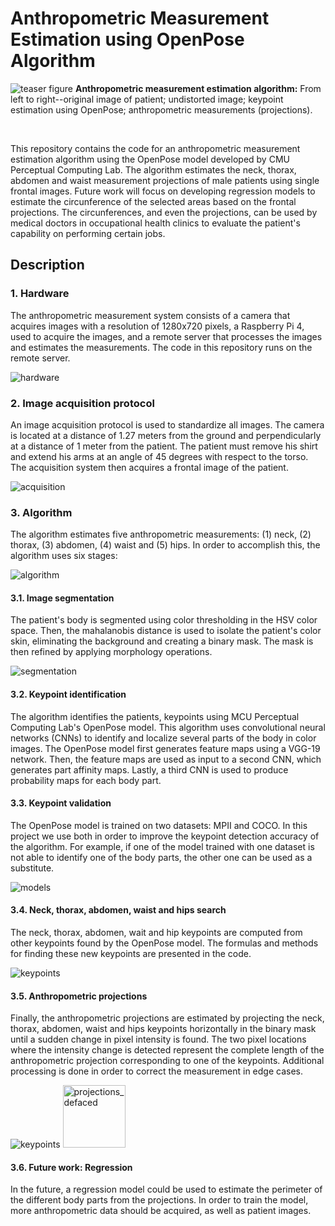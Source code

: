 # Anthropometric Measurement Estimation using OpenPose Algorithm

![teaser figure](images/teaser.png)
**Anthropometric measurement estimation algorithm:** From left to right--original image of patient; undistorted image; keypoint estimation using OpenPose; anthropometric measurements (projections). </p> 

<br/>

This repository contains the code for an anthropometric measurement estimation algorithm using the OpenPose model developed by CMU Perceptual Computing Lab. The algorithm estimates the neck, thorax, abdomen and waist measurement projections of male patients using single frontal images. Future work will focus on developing regression models to estimate the circunference of the selected areas based on the frontal projections. The circunferences, and even the projections, can be used by medical doctors in occupational health clinics to evaluate the patient's capability on performing certain jobs.

## Description

### 1. Hardware

The anthropometric measurement system consists of a camera that acquires images with a resolution of 1280x720 pixels, a Raspberry Pi 4, used to acquire the images, and a remote server that processes the images and estimates the measurements. The code in this repository runs on the remote server.

![hardware](images/hardware.png)

### 2. Image acquisition protocol

An image acquisition protocol is used to standardize all images. The camera is located at a distance of 1.27 meters from the ground and perpendicularly at a distance of 1 meter from the patient. The patient must remove his shirt and extend his arms at an angle of 45 degrees with respect to the torso. The acquisition system then acquires a frontal image of the patient.

![acquisition](images/acquisition.png)

### 3. Algorithm

The algorithm estimates five anthropometric measurements: (1) neck, (2) thorax, (3) abdomen, (4) waist and (5) hips. In order to accomplish this, the algorithm uses six stages:

![algorithm](images/algorithm.png)

#### 3.1. Image segmentation

The patient's body is segmented using color thresholding in the HSV color space. Then, the mahalanobis distance is used to isolate the patient's color skin, eliminating the background and creating a binary mask. The mask is then refined by applying morphology operations.

![segmentation](images/segmentation.png)

#### 3.2. Keypoint identification

The algorithm identifies the patients, keypoints using MCU Perceptual Computing Lab's OpenPose model. This algorithm uses convolutional neural networks (CNNs) to identify and localize several parts of the body in color images. The OpenPose model first generates feature maps using a VGG-19 network. Then, the feature maps are used as input to a second CNN, which generates part affinity maps. Lastly, a third CNN is used to produce probability maps for each body part.

#### 3.3. Keypoint validation

The OpenPose model is trained on two datasets: MPII and COCO. In this project we use both in order to improve the keypoint detection accuracy of the algorithm. For example, if one of the model trained with one dataset is not able to identify one of the body parts, the other one can be used as a substitute.

![models](images/coco_vs_mpii.png)

#### 3.4. Neck, thorax, abdomen, waist and hips search

The neck, thorax, abdomen, wait and hip keypoints are computed from other keypoints found by the OpenPose model. The formulas and methods for finding these new keypoints are presented in the code.

![keypoints](images/keypoints_defaced.png)

#### 3.5. Anthropometric projections

Finally, the anthropometric projections are estimated by projecting the neck, thorax, abdomen, waist and hips keypoints horizontally in the binary mask until a sudden change in pixel intensity is found. The two pixel locations where the intensity change is detected represent the complete length of the anthropometric projection corresponding to one of the keypoints. Additional processing is done in order to correct the measurement in edge cases.

![keypoints](images/projections_defaced.png)
<img src="projections_defaced.png" alt="projections_defaced" height="100"/>

#### 3.6. Future work: Regression

In the future, a regression model could be used to estimate the perimeter of the different body parts from the projections. In order to train the model, more anthropometric data should be acquired, as well as patient images.
